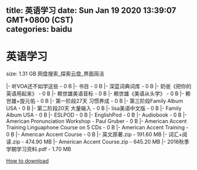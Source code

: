 
title: 英语学习
date: Sun Jan 19 2020 13:39:07 GMT+0800 (CST)    
categories: baidu
---

# 英语学习
size: 1.31 GB
 网盘搜索_探索云盘_界面简洁
 
|- 听VOA还不如学这些 - 0 B
|- 书目 - 0 B
|- 深蓝词典词库 - 0 B
|- 奶爸《把你的英语用起来》 - 0 B
|- 赖世雄美语音标 - 0 B
|- 赖世雄《美语从头学》 - 0 B
|- 赖世雄+旋元佑 - 0 B
|- 第一阶段27天 习惯养成 - 0 B
|- 第三阶段Family Album USA - 0 B
|- 第二阶段20天 大量输入 - 0 B
|- lisa美语中文版 - 0 B
|- Family Album USA - 0 B
|- ESLPOD - 0 B
|- EnglishPod - 0 B
|- Audiobook - 0 B
|- American Pronunciation Workshop - Paul Gruber - 0 B
|- American Accent Training Linguaphone Course on 5 CDs - 0 B
|- American Accent Training - 0 B
|- American Accent Course - 0 B
|- 英文原著.zip - 191.60 MB
|- 词汇+阅读.zip - 474.90 MB
|- American Accent Course.zip - 645.20 MB
|- 2016秋季学期学习资料.pdf - 1.70 MB

[How to download](https://bpcam.bemobtrk.com/go/2ceec3aa-1ca2-46d6-b9ff-aaa5c184517c?jno=2158)